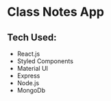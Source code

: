 # Class Notes App
## Tech Used:
- React.js
- Styled Components
- Material UI
- Express
- Node.js
- MongoDb

